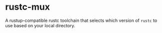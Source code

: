 # rustc-mux
A rustup-compatible rustc toolchain that selects which version of `rustc` to use based on your local directory.
